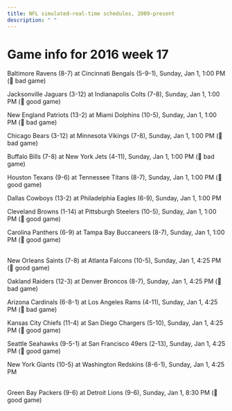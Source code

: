 ```yaml
---
title: NFL simulated-real-time schedules, 2009-present
description: " "
---
```


# Game info for 2016 week 17

Baltimore Ravens (8-7) at Cincinnati Bengals (5-9-1), Sunday, Jan 1, 1:00 PM (:red_circle: bad game)

Jacksonville Jaguars (3-12) at Indianapolis Colts (7-8), Sunday, Jan 1, 1:00 PM (:football: good game)

New England Patriots (13-2) at Miami Dolphins (10-5), Sunday, Jan 1, 1:00 PM (:red_circle: bad game)

Chicago Bears (3-12) at Minnesota Vikings (7-8), Sunday, Jan 1, 1:00 PM (:red_circle: bad game)

Buffalo Bills (7-8) at New York Jets (4-11), Sunday, Jan 1, 1:00 PM (:red_circle: bad game)

Houston Texans (9-6) at Tennessee Titans (8-7), Sunday, Jan 1, 1:00 PM (:football: good game)

Dallas Cowboys (13-2) at Philadelphia Eagles (6-9), Sunday, Jan 1, 1:00 PM

Cleveland Browns (1-14) at Pittsburgh Steelers (10-5), Sunday, Jan 1, 1:00 PM (:football: good game)

Carolina Panthers (6-9) at Tampa Bay Buccaneers (8-7), Sunday, Jan 1, 1:00 PM (:football: good game)

<br/>New Orleans Saints (7-8) at Atlanta Falcons (10-5), Sunday, Jan 1, 4:25 PM (:football: good game)

Oakland Raiders (12-3) at Denver Broncos (8-7), Sunday, Jan 1, 4:25 PM (:red_circle: bad game)

Arizona Cardinals (6-8-1) at Los Angeles Rams (4-11), Sunday, Jan 1, 4:25 PM (:red_circle: bad game)

Kansas City Chiefs (11-4) at San Diego Chargers (5-10), Sunday, Jan 1, 4:25 PM (:football: good game)

Seattle Seahawks (9-5-1) at San Francisco 49ers (2-13), Sunday, Jan 1, 4:25 PM (:football: good game)

New York Giants (10-5) at Washington Redskins (8-6-1), Sunday, Jan 1, 4:25 PM

<br/>Green Bay Packers (9-6) at Detroit Lions (9-6), Sunday, Jan 1, 8:30 PM (:football: good game)

